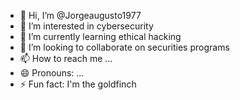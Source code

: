 - 👋 Hi, I’m @Jorgeaugusto1977
- 👀 I’m interested in cybersecurity  
- 🌱 I’m currently learning ethical hacking
- 💞️ I’m looking to collaborate on securities programs
- 📫 How to reach me ...
- 😄 Pronouns: ...
- ⚡ Fun fact: I'm the goldfinch

<!---
Jorgeaugusto1977/Jorgeaugusto1977 is a ✨ special ✨ repository because its `README.md` (this file) appears on your GitHub profile.
You can click the Preview link to take a look at your changes.
--->
